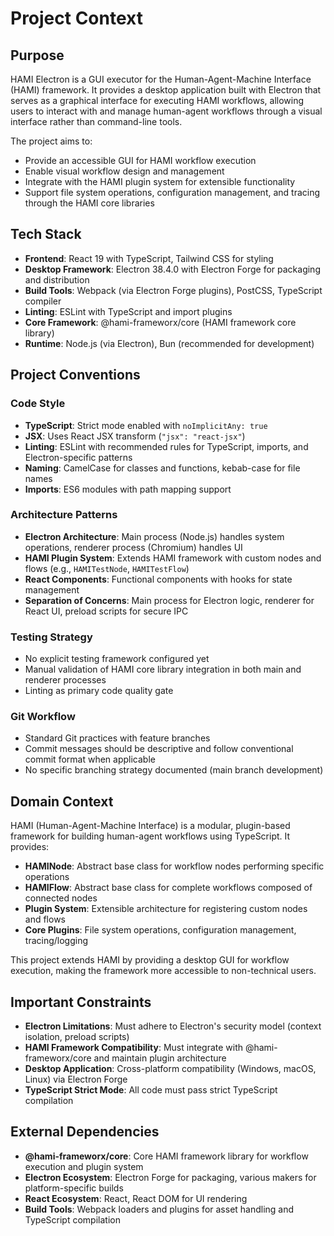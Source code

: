 # Project Context

## Purpose
HAMI Electron is a GUI executor for the Human-Agent-Machine Interface (HAMI) framework. It provides a desktop application built with Electron that serves as a graphical interface for executing HAMI workflows, allowing users to interact with and manage human-agent workflows through a visual interface rather than command-line tools.

The project aims to:
- Provide an accessible GUI for HAMI workflow execution
- Enable visual workflow design and management
- Integrate with the HAMI plugin system for extensible functionality
- Support file system operations, configuration management, and tracing through the HAMI core libraries

## Tech Stack
- **Frontend**: React 19 with TypeScript, Tailwind CSS for styling
- **Desktop Framework**: Electron 38.4.0 with Electron Forge for packaging and distribution
- **Build Tools**: Webpack (via Electron Forge plugins), PostCSS, TypeScript compiler
- **Linting**: ESLint with TypeScript and import plugins
- **Core Framework**: @hami-frameworx/core (HAMI framework core library)
- **Runtime**: Node.js (via Electron), Bun (recommended for development)

## Project Conventions

### Code Style
- **TypeScript**: Strict mode enabled with `noImplicitAny: true`
- **JSX**: Uses React JSX transform (`"jsx": "react-jsx"`)
- **Linting**: ESLint with recommended rules for TypeScript, imports, and Electron-specific patterns
- **Naming**: CamelCase for classes and functions, kebab-case for file names
- **Imports**: ES6 modules with path mapping support

### Architecture Patterns
- **Electron Architecture**: Main process (Node.js) handles system operations, renderer process (Chromium) handles UI
- **HAMI Plugin System**: Extends HAMI framework with custom nodes and flows (e.g., `HAMITestNode`, `HAMITestFlow`)
- **React Components**: Functional components with hooks for state management
- **Separation of Concerns**: Main process for Electron logic, renderer for React UI, preload scripts for secure IPC

### Testing Strategy
- No explicit testing framework configured yet
- Manual validation of HAMI core library integration in both main and renderer processes
- Linting as primary code quality gate

### Git Workflow
- Standard Git practices with feature branches
- Commit messages should be descriptive and follow conventional commit format when applicable
- No specific branching strategy documented (main branch development)

## Domain Context
HAMI (Human-Agent-Machine Interface) is a modular, plugin-based framework for building human-agent workflows using TypeScript. It provides:
- **HAMINode**: Abstract base class for workflow nodes performing specific operations
- **HAMIFlow**: Abstract base class for complete workflows composed of connected nodes
- **Plugin System**: Extensible architecture for registering custom nodes and flows
- **Core Plugins**: File system operations, configuration management, tracing/logging

This project extends HAMI by providing a desktop GUI for workflow execution, making the framework more accessible to non-technical users.

## Important Constraints
- **Electron Limitations**: Must adhere to Electron's security model (context isolation, preload scripts)
- **HAMI Framework Compatibility**: Must integrate with @hami-frameworx/core and maintain plugin architecture
- **Desktop Application**: Cross-platform compatibility (Windows, macOS, Linux) via Electron Forge
- **TypeScript Strict Mode**: All code must pass strict TypeScript compilation

## External Dependencies
- **@hami-frameworx/core**: Core HAMI framework library for workflow execution and plugin system
- **Electron Ecosystem**: Electron Forge for packaging, various makers for platform-specific builds
- **React Ecosystem**: React, React DOM for UI rendering
- **Build Tools**: Webpack loaders and plugins for asset handling and TypeScript compilation

